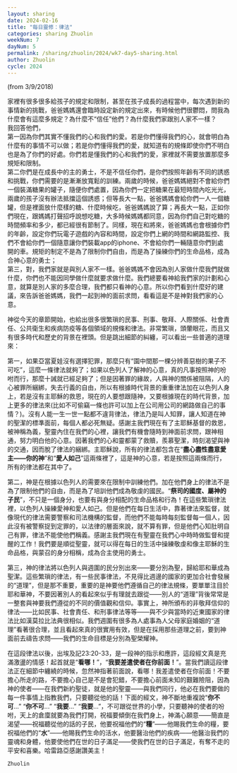 ```yaml
---
layout: sharing
date: 2024-02-16
title: "每日靈修：律法"
categories: sharing Zhuolin
weekNum: 7
dayNum: 5
permalink: /sharing/zhuolin/2024/wk7-day5-sharing.html
author: Zhuolin
cycle: 2024
---
```


(from 3/9/2018)

家裡有很多很多給孩子的規定和限制，甚至在孩子成長的過程當中，每次遇到新的事情新的挑戰，爸爸媽媽還會臨時設定新的規定出來，有時候他們很鬱悶，問我為什麼會有這麼多規定？為什麼不“信任”他們？為什麼我們家跟別人家不一樣？  
我回答他們，  
第一因為你們其實不懂我們的心和我們的愛。若是你們懂得我們的心，就會明白為什麼有的事情不可以做；若是你們懂得我們的愛，就知道有的規條即使你們不明白也是為了你們的好處。你們若是懂我們的心和我們的愛，家裡就不需要放置那麼多規矩和限制。  
第二你們是在成長中的主的勇士，不是不信任你們，是你們按照年齡有不同的誘惑和挑戰，你們需要的是漸漸放寬鬆的訓練。兩歲的時候，爸爸媽媽絕對不會給你們一個裝滿糖果的罐子，隨便你們處置，因為你們一定把糖果在最短時間內吃光光，兩歲的孩子沒有辦法抵擋這個誘惑；但等長大一點，爸爸媽媽會給你們一人一個糖罐，但是裡面放什麼樣的糖、什麼時候吃，爸爸媽媽說了算；再長大一點，正如你們現在，跟媽媽打聲招呼說想吃糖，大多時候媽媽都同意，因為你們自己對吃糖的時間頻率和多少，都已經很有節制了。同樣，現在和將來，爸爸媽媽也會根據你們的年齡，設定你們玩電子遊戲的內容和時間，設定你們上網的時間和網路監控、我們不會給你們一個隨意讓你們裝載app的iphone、不會給你們一輛隨意你們到處開的車。規矩的制定不是為了限制你們自由，而是為了操練你們的生命品格，成為合神心意的勇士；  
第三，對，我們家就是與別人家不一樣。爸爸媽媽不會因為別人家做什麼我們就做什麼，你們也不能因同學做什麼就要求做什麼。我們總要看神給我們家的計劃和心意，就算是別人家的多麼合理，我們都只看神的心意。所以你們看到什麼好的建議，來告訴爸爸媽媽，我們一起到神的面前求問，看看這是不是神對我們家的心意。  

神從今天的章節開始，也給出很多很繁瑣的民事、刑事、敬拜、人際關係、社會責任、公共衛生和疾病防疫等各個領域的規條和律法。非常繁瑣，頭暈眼花，而且又有很多時代和歷史的背景在裡頭。但是跳出細節的糾纏，可以看出一些普適的道理來：  

第一，如果亞當夏娃沒有選擇犯罪，那麼只有“園中間那一棵分辨善惡樹的果子不可吃”，這麼一條律法就夠了；如果以色列人了解神的心意，真的凡事按照神的吩咐而行，那麼十誡就已經足夠了；但是因著罪的緣故，人與神的關係被阻隔，人的心被罪所綑綁，失去行義的自由，所以有根據時代背景的重重律法加在以色列人身上，若是沒有主耶穌的救恩，現在的人要想跟隨神，又要根據現在的時代背景，加上更多的律法來(比如不可偷竊一條也許可以加上在公司用公司的網路做自己的事情？)。沒有人能一生一世一點都不違背律法，律法乃是叫人知罪，讓人知道在神的聖潔的標準面前，每個人都必死無疑。感謝主我們現在有了主耶穌基督的救恩，被神稱為義，聖靈內住在我們的心裡，讓我們有機會隨時到神面前求問，跟神相通，努力明白他的心意。因著我們的心和靈都蒙了救贖，羨慕聖潔，時刻渴望與神的交通，因而脫了律法的綑綁。主耶穌說，所有的律法都包含在“**盡心盡性盡意愛主——你的神**”和“**愛人如己**”這兩條裡了，這是神的心意，若是按照這兩條而行，所有的律法都在其中了。  

第二，神是在根據以色列人的需要來在限制中訓練他們。加在他們身上的律法不是為了限制他們的自由，而是為了培訓他們成為敬虔的國民。“**祭司的國度、屬神的子民**”，不只是一個身分，也要有與身分相配的生命品格和行為！在這些繁瑣律法裡，以色列人操練愛神和愛人如己。但是他們在每日生活中，靠著律法來監督，就像現代的律法需要警察和司法機構的監督，而他們不能每時每刻監督每一個人，因此沒有被警察捉到定罪的，以法律的層面來說，就不算有罪，但是他們心知肚明自己有罪，律法不能使他們稱義。感謝主我們現在有聖靈在我們心中時時做監督和提醒的工作！我們要是順從聖靈，就可以得在每日的生活中操練敬虔和像主耶穌的生命品格，與蒙召的身分相稱，成為合主使用的勇士。  

第三，神的律法將以色列人與週圍的民分別出來——要分別為聖，歸給耶和華成為聖潔。這些繁瑣的律法，有一些民事律法，不見得比週邊的國家的更加合社會發展的“道理”，但是那不重要，重要的是神要他們遵循自己的律法規條，要單單注目於耶和華神，不要因著別人的看起來似乎有理就去跟從——別人的“道理”背後常常是一整套與神要我們遵從的不同的價值觀和信仰。事實上，神所頒布的非敬拜信仰的律法——比如民事、社會責任、和刑事律法等等——與不少與當時的近東國家的律法比如漢莫拉比法典很相似。我們週圍有很多為人處事為人父母家庭婚姻的“道理”看著很合理，並且看起來真的很實用有效，但是在採用那些道理之前，要到神面前去禱告求問——我們的生命目標是分別為聖榮耀神。  

在這段律法以後，出埃及記23:20-33，是一段神的指示和應許，這段經文真是充滿激盪的情感！起首就是“**看哪！**”，“**我要差遣使者在你前面！**”。當我們讀這段律法正在細節中纏繞的時候，忽然神指著前面說，看哪！我差遣使者在你前面！不要擔心所走的路，不要擔心自己是不是會犯錯，不要擔心前面未知的艱難險阻，因為神的使者——在我們新約聖徒，就是他的聖靈——與我們同行，他必在我們要做的每一件事情上指教我們，只要聽從他的話！下面的經文，神不斷地重複說“**你不可**...” “**你不可**...” “**我要**...” “**我要**...”，不可跟從世界的小學，只要聽神的使者的吩咐，天上的倉廩就要為我們打開，祝福要傾倒在我們身上，神滿心願意——簡直是渴望——祝福聽從他的話的子民，他要祝福他們的“**糧**”——他賜我們生命的糧，要祝福他們的“**水**”——他賜我們生命的活水，他要醫治他們的疾病——他醫治我們的靈魂和身體，他要使他們在世的日子滿足——使我們在世的日子滿足，有奪不走的平安和喜樂。哈雷路亞感謝讚美主！  

`Zhuolin`
